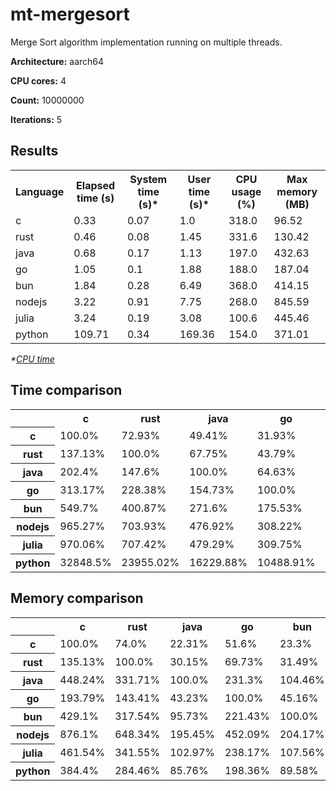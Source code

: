 # mt-mergesort

Merge Sort algorithm implementation running on multiple threads.

**Architecture:** aarch64

**CPU cores:** 4

**Count:** 10000000

**Iterations:** 5

## Results

<table>
  <tr>
    <th>Language</th>
    <th>Elapsed time (s)</th>
    <th>System time (s)*</th>
    <th>User time (s)*</th>
    <th>CPU usage (%)</th>
    <th>Max memory (MB)</th>
  </tr>
  <tr>
    <td>c</td>
    <td>0.33</td>
    <td>0.07</td>
    <td>1.0</td>
    <td>318.0</td>
    <td>96.52</td>
  </tr>
  <tr>
    <td>rust</td>
    <td>0.46</td>
    <td>0.08</td>
    <td>1.45</td>
    <td>331.6</td>
    <td>130.42</td>
  </tr>
  <tr>
    <td>java</td>
    <td>0.68</td>
    <td>0.17</td>
    <td>1.13</td>
    <td>197.0</td>
    <td>432.63</td>
  </tr>
  <tr>
    <td>go</td>
    <td>1.05</td>
    <td>0.1</td>
    <td>1.88</td>
    <td>188.0</td>
    <td>187.04</td>
  </tr>
  <tr>
    <td>bun</td>
    <td>1.84</td>
    <td>0.28</td>
    <td>6.49</td>
    <td>368.0</td>
    <td>414.15</td>
  </tr>
  <tr>
    <td>nodejs</td>
    <td>3.22</td>
    <td>0.91</td>
    <td>7.75</td>
    <td>268.0</td>
    <td>845.59</td>
  </tr>
  <tr>
    <td>julia</td>
    <td>3.24</td>
    <td>0.19</td>
    <td>3.08</td>
    <td>100.6</td>
    <td>445.46</td>
  </tr>
  <tr>
    <td>python</td>
    <td>109.71</td>
    <td>0.34</td>
    <td>169.36</td>
    <td>154.0</td>
    <td>371.01</td>
  </tr>
</table>

*\*[CPU time](https://en.wikipedia.org/wiki/CPU_time)*

## Time comparison

<table>
  <tr>
    <th></th>
    <th>c</th>
    <th>rust</th>
    <th>java</th>
    <th>go</th>
    <th>bun</th>
    <th>nodejs</th>
    <th>julia</th>
    <th>python</th>
  </tr>
  <tr>
    <th>c</th>
    <td>100.0%</td>
    <td>72.93%</td>
    <td>49.41%</td>
    <td>31.93%</td>
    <td>18.19%</td>
    <td>10.36%</td>
    <td>10.31%</td>
    <td>0.3%</td>
  </tr>
  <tr>
    <th>rust</th>
    <td>137.13%</td>
    <td>100.0%</td>
    <td>67.75%</td>
    <td>43.79%</td>
    <td>24.95%</td>
    <td>14.21%</td>
    <td>14.14%</td>
    <td>0.42%</td>
  </tr>
  <tr>
    <th>java</th>
    <td>202.4%</td>
    <td>147.6%</td>
    <td>100.0%</td>
    <td>64.63%</td>
    <td>36.82%</td>
    <td>20.97%</td>
    <td>20.86%</td>
    <td>0.62%</td>
  </tr>
  <tr>
    <th>go</th>
    <td>313.17%</td>
    <td>228.38%</td>
    <td>154.73%</td>
    <td>100.0%</td>
    <td>56.97%</td>
    <td>32.44%</td>
    <td>32.28%</td>
    <td>0.95%</td>
  </tr>
  <tr>
    <th>bun</th>
    <td>549.7%</td>
    <td>400.87%</td>
    <td>271.6%</td>
    <td>175.53%</td>
    <td>100.0%</td>
    <td>56.95%</td>
    <td>56.67%</td>
    <td>1.67%</td>
  </tr>
  <tr>
    <th>nodejs</th>
    <td>965.27%</td>
    <td>703.93%</td>
    <td>476.92%</td>
    <td>308.22%</td>
    <td>175.6%</td>
    <td>100.0%</td>
    <td>99.51%</td>
    <td>2.94%</td>
  </tr>
  <tr>
    <th>julia</th>
    <td>970.06%</td>
    <td>707.42%</td>
    <td>479.29%</td>
    <td>309.75%</td>
    <td>176.47%</td>
    <td>100.5%</td>
    <td>100.0%</td>
    <td>2.95%</td>
  </tr>
  <tr>
    <th>python</th>
    <td>32848.5%</td>
    <td>23955.02%</td>
    <td>16229.88%</td>
    <td>10488.91%</td>
    <td>5975.71%</td>
    <td>3403.04%</td>
    <td>3386.23%</td>
    <td>100.0%</td>
  </tr>
</table>

## Memory comparison

<table>
  <tr>
    <th></th>
    <th>c</th>
    <th>rust</th>
    <th>java</th>
    <th>go</th>
    <th>bun</th>
    <th>nodejs</th>
    <th>julia</th>
    <th>python</th>
  </tr>
  <tr>
    <th>c</th>
    <td>100.0%</td>
    <td>74.0%</td>
    <td>22.31%</td>
    <td>51.6%</td>
    <td>23.3%</td>
    <td>11.41%</td>
    <td>21.67%</td>
    <td>26.01%</td>
  </tr>
  <tr>
    <th>rust</th>
    <td>135.13%</td>
    <td>100.0%</td>
    <td>30.15%</td>
    <td>69.73%</td>
    <td>31.49%</td>
    <td>15.42%</td>
    <td>29.28%</td>
    <td>35.15%</td>
  </tr>
  <tr>
    <th>java</th>
    <td>448.24%</td>
    <td>331.71%</td>
    <td>100.0%</td>
    <td>231.3%</td>
    <td>104.46%</td>
    <td>51.16%</td>
    <td>97.12%</td>
    <td>116.61%</td>
  </tr>
  <tr>
    <th>go</th>
    <td>193.79%</td>
    <td>143.41%</td>
    <td>43.23%</td>
    <td>100.0%</td>
    <td>45.16%</td>
    <td>22.12%</td>
    <td>41.99%</td>
    <td>50.41%</td>
  </tr>
  <tr>
    <th>bun</th>
    <td>429.1%</td>
    <td>317.54%</td>
    <td>95.73%</td>
    <td>221.43%</td>
    <td>100.0%</td>
    <td>48.98%</td>
    <td>92.97%</td>
    <td>111.63%</td>
  </tr>
  <tr>
    <th>nodejs</th>
    <td>876.1%</td>
    <td>648.34%</td>
    <td>195.45%</td>
    <td>452.09%</td>
    <td>204.17%</td>
    <td>100.0%</td>
    <td>189.82%</td>
    <td>227.92%</td>
  </tr>
  <tr>
    <th>julia</th>
    <td>461.54%</td>
    <td>341.55%</td>
    <td>102.97%</td>
    <td>238.17%</td>
    <td>107.56%</td>
    <td>52.68%</td>
    <td>100.0%</td>
    <td>120.07%</td>
  </tr>
  <tr>
    <th>python</th>
    <td>384.4%</td>
    <td>284.46%</td>
    <td>85.76%</td>
    <td>198.36%</td>
    <td>89.58%</td>
    <td>43.88%</td>
    <td>83.29%</td>
    <td>100.0%</td>
  </tr>
</table>
